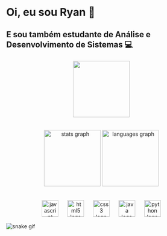 <h1 align="left">Oi, eu sou Ryan 👋</h1>

###

<h2 align="left">E sou também estudante de Análise e Desenvolvimento de Sistemas 💻</h2>

###

<div align="center">
  <img height="150" src="https://pa1.aminoapps.com/6899/fbea9239ba3d95798c54364b3c9b378cd6e1665dr1-500-500_128.gif"  />
</div>

<br>
<br>

<div align="center">
  <img src="https://github-readme-stats.vercel.app/api?username=ryan-menesesdev&hide_title=false&hide_rank=true&show_icons=false&include_all_commits=false&count_private=true&disable_animations=false&theme=dark&locale=en&hide_border=false&order=1&custom_title=Ryan%20Meneses" height="150" alt="stats graph"  />
  
  <img src="https://github-readme-stats.vercel.app/api/top-langs?username=ryan-menesesdev&locale=en&hide_title=false&layout=compact&card_width=320&langs_count=5&theme=dark&hide_border=false&order=2" height="150" alt="languages graph"  />
</div>

<br>
<br>

<div align="center">
  <img src="https://cdn.jsdelivr.net/gh/devicons/devicon/icons/javascript/javascript-original.svg" height="44" alt="javascript logo"  />
  <img width="16" />
  <img src="https://cdn.jsdelivr.net/gh/devicons/devicon/icons/html5/html5-original.svg" height="44" alt="html5 logo"  />
  <img width="16" />
  <img src="https://cdn.jsdelivr.net/gh/devicons/devicon/icons/css3/css3-original.svg" height="44" alt="css3 logo"  />
  <img width="16" />
  <img src="https://cdn.jsdelivr.net/gh/devicons/devicon/icons/java/java-original.svg" height="44" alt="java logo"  />
  <img width="16" />
  <img src="https://cdn.jsdelivr.net/gh/devicons/devicon/icons/python/python-original.svg" height="44" alt="python logo"  />
</div>

![snake gif](https://github.com/ryan-menesesdev/ryan-menesesdev/blob/output/github-contribution-grid-snake.gif)

###
